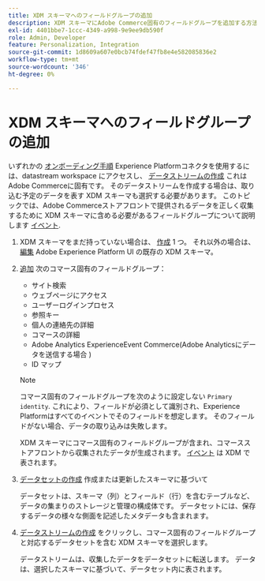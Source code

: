 ```yaml
---
title: XDM スキーマへのフィールドグループの追加
description: XDM スキーマにAdobe Commerce固有のフィールドグループを追加する方法を説明します。
exl-id: 4401bbe7-1ccc-4349-a998-9e9ee9db590f
role: Admin, Developer
feature: Personalization, Integration
source-git-commit: 1d8609a607e0bcb74fdef47fb8e4e582085836e2
workflow-type: tm+mt
source-wordcount: '346'
ht-degree: 0%

---
```


# XDM スキーマへのフィールドグループの追加

いずれかの [オンボーディング手順](overview.md#onboarding-steps) Experience Platformコネクタを使用するには、datastream workspace にアクセスし、 [データストリームの作成](https://experienceleague.adobe.com/docs/experience-platform/edge/datastreams/overview.html) これはAdobe Commerceに固有です。 そのデータストリームを作成する場合は、取り込む予定のデータを表す XDM スキーマも選択する必要があります。 このトピックでは、Adobe Commerceストアフロントで提供されるデータを正しく収集するために XDM スキーマに含める必要があるフィールドグループについて説明します [イベント](events.md).

1. XDM スキーマをまだ持っていない場合は、 [作成](https://experienceleague.adobe.com/docs/experience-platform/xdm/ui/resources/schemas.html#create) 1 つ。 それ以外の場合は、 [編集](https://experienceleague.adobe.com/docs/experience-platform/xdm/ui/resources/schemas.html#edit) Adobe Experience Platform UI の既存の XDM スキーマ。

1. [追加](https://experienceleague.adobe.com/docs/experience-platform/xdm/ui/resources/schemas.html#add-field-groups) 次のコマース固有のフィールドグループ：

   - サイト検索
   - ウェブページにアクセス
   - ユーザーログインプロセス
   - 参照キー
   - 個人の連絡先の詳細
   - コマースの詳細
   - Adobe Analytics ExperienceEvent Commerce(Adobe Analyticsにデータを送信する場合 )
   - ID マップ

   >[!NOTE]
   >
   > コマース固有のフィールドグループを次のように設定しない `Primary identity`. これにより、フィールドが必須として識別され、Experience Platformはすべてのイベントでそのフィールドを想定します。 そのフィールドがない場合、データの取り込みは失敗します。

   XDM スキーマにコマース固有のフィールドグループが含まれ、コマースストアフロントから収集されたデータが生成されます。 [イベント](events.md) は XDM で表されます。

1. [データセットの作成](https://experienceleague.adobe.com/docs/platform-learn/implement-mobile-sdk/experience-cloud/platform.html#create-a-dataset) 作成または更新したスキーマに基づいて

   データセットは、スキーマ（列）とフィールド（行）を含むテーブルなど、データの集まりのストレージと管理の構成体です。 データセットには、保存するデータの様々な側面を記述したメタデータも含まれます。

1. [データストリームの作成](https://experienceleague.adobe.com/docs/experience-platform/edge/datastreams/overview.html) をクリックし、コマース固有のフィールドグループと対応するデータセットを含む XDM スキーマを選択します。

   データストリームは、収集したデータをデータセットに転送します。 データは、選択したスキーマに基づいて、データセット内に表されます。
